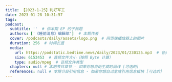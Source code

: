 ```yaml
---
title: 【2023-1-25】利好军工
date: 2023-01-28 10:31:57
tags:
podcast:
  subtitle: ''  # 你本期 EP 的子标题
  authors: ['《睡前消息》编辑部']  # 本期作者
  cover: /podcasts/daily/assets/logo.png  # 网页端播放器上的图片
  duration: 256  # 时间长度
  media:
    url: https://podstatic.bedtime.news/daily/2023/01/230125.mp3  # 音频文件
    size: 6153453  # 音频文件大小（按照 Byte 计算）
    type: audio/mpeg  # 音频文件类型
  chapters: null # 本期节目章节 - 如果你想自动生成时间线 [可选的]
  references: null # 本期节目引用信息 - 如果你想自动生成引用信息模块 [可选的]
---
```

